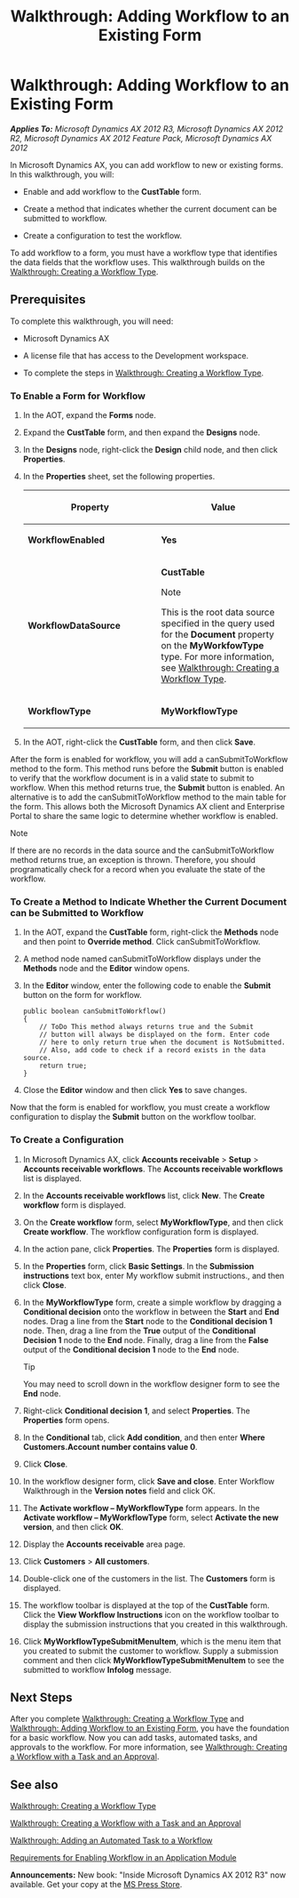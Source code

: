 ﻿---
title: 'Walkthrough: Adding Workflow to an Existing Form'
TOCTitle: 'Walkthrough: Adding Workflow to an Existing Form'
ms:assetid: e9e14877-c8fe-4b4b-8820-4b7397729404
ms:mtpsurl: https://msdn.microsoft.com/en-us/library/Cc653399(v=AX.60)
ms:contentKeyID: 35253231
ms.date: 05/18/2015
mtps_version: v=AX.60
---

# Walkthrough: Adding Workflow to an Existing Form 


_**Applies To:** Microsoft Dynamics AX 2012 R3, Microsoft Dynamics AX 2012 R2, Microsoft Dynamics AX 2012 Feature Pack, Microsoft Dynamics AX 2012_

In Microsoft Dynamics AX, you can add workflow to new or existing forms. In this walkthrough, you will:

  - Enable and add workflow to the **CustTable** form.

  - Create a method that indicates whether the current document can be submitted to workflow.

  - Create a configuration to test the workflow.

To add workflow to a form, you must have a workflow type that identifies the data fields that the workflow uses. This walkthrough builds on the [Walkthrough: Creating a Workflow Type](walkthrough-creating-a-workflow-type.md).

## Prerequisites

To complete this walkthrough, you will need:

  - Microsoft Dynamics AX

  - A license file that has access to the Development workspace.

  - To complete the steps in [Walkthrough: Creating a Workflow Type](walkthrough-creating-a-workflow-type.md).

### To Enable a Form for Workflow

1.  In the AOT, expand the **Forms** node.

2.  Expand the **CustTable** form, and then expand the **Designs** node.

3.  In the **Designs** node, right-click the **Design** child node, and then click **Properties**.

4.  In the **Properties** sheet, set the following properties.
    
    <table>
    <colgroup>
    <col style="width: 50%" />
    <col style="width: 50%" />
    </colgroup>
    <thead>
    <tr class="header">
    <th><p>Property</p></th>
    <th><p>Value</p></th>
    </tr>
    </thead>
    <tbody>
    <tr class="odd">
    <td><p><strong>WorkflowEnabled</strong></p></td>
    <td><p><strong>Yes</strong></p></td>
    </tr>
    <tr class="even">
    <td><p><strong>WorkflowDataSource</strong></p></td>
    <td><p><strong>CustTable</strong></p>
    
    > [!note]  
    > <P>This is the root data source specified in the query used for the <strong>Document</strong> property on the <strong>MyWorkfowType</strong> type. For more information, see <a href="walkthrough-creating-a-workflow-type.md">Walkthrough: Creating a Workflow Type</a>.</P>
    
    </td>
    </tr>
    <tr class="odd">
    <td><p><strong>WorkflowType</strong></p></td>
    <td><p><strong>MyWorkflowType</strong></p></td>
    </tr>
    </tbody>
    </table>


5.  In the AOT, right-click the **CustTable** form, and then click **Save**.

After the form is enabled for workflow, you will add a canSubmitToWorkflow method to the form. This method runs before the **Submit** button is enabled to verify that the workflow document is in a valid state to submit to workflow. When this method returns true, the **Submit** button is enabled. An alternative is to add the canSubmitToWorkflow method to the main table for the form. This allows both the Microsoft Dynamics AX client and Enterprise Portal to share the same logic to determine whether workflow is enabled.


> [!NOTE]
> <P>If there are no records in the data source and the canSubmitToWorkflow method returns true, an exception is thrown. Therefore, you should programatically check for a record when you evaluate the state of the workflow.</P>



### To Create a Method to Indicate Whether the Current Document can be Submitted to Workflow

1.  In the AOT, expand the **CustTable** form, right-click the **Methods** node and then point to **Override method**. Click canSubmitToWorkflow.

2.  A method node named canSubmitToWorkflow displays under the **Methods** node and the **Editor** window opens.

3.  In the **Editor** window, enter the following code to enable the **Submit** button on the form for workflow.
    
        public boolean canSubmitToWorkflow()
        {
            // ToDo This method always returns true and the Submit
            // button will always be displayed on the form. Enter code
            // here to only return true when the document is NotSubmitted.
            // Also, add code to check if a record exists in the data source.
            return true;
        }

4.  Close the **Editor** window and then click **Yes** to save changes.

Now that the form is enabled for workflow, you must create a workflow configuration to display the **Submit** button on the workflow toolbar.

### To Create a Configuration

1.  In Microsoft Dynamics AX, click **Accounts receivable** \> **Setup** \> **Accounts receivable workflows**. The **Accounts receivable workflows** list is displayed.

2.  In the **Accounts receivable workflows** list, click **New**. The **Create workflow** form is displayed.

3.  On the **Create workflow** form, select **MyWorkflowType**, and then click **Create workflow**. The workflow configuration form is displayed.

4.  In the action pane, click **Properties**. The **Properties** form is displayed.

5.  In the **Properties** form, click **Basic Settings**. In the **Submission instructions** text box, enter My workflow submit instructions., and then click **Close**.

6.  In the **MyWorkflowType** form, create a simple workflow by dragging a **Conditional decision** onto the workflow in between the **Start** and **End** nodes. Drag a line from the **Start** node to the **Conditional decision 1** node. Then, drag a line from the **True** output of the **Conditional Decision 1** node to the **End** node. Finally, drag a line from the **False** output of the **Conditional decision 1** node to the **End** node.
    

    > [!TIP]
    > <P>You may need to scroll down in the workflow designer form to see the <STRONG>End</STRONG> node.</P>



7.  Right-click **Conditional decision 1**, and select **Properties**. The **Properties** form opens.

8.  In the **Conditional** tab, click **Add condition**, and then enter **Where Customers.Account number contains value 0**.

9.  Click **Close**.

10. In the workflow designer form, click **Save and close**. Enter Workflow Walkthrough in the **Version notes** field and click OK.

11. The **Activate workflow – MyWorkflowType** form appears. In the **Activate workflow – MyWorkflowType** form, select **Activate the new version**, and then click **OK**.

12. Display the **Accounts receivable** area page.

13. Click **Customers** \> **All customers**.

14. Double-click one of the customers in the list. The **Customers** form is displayed.

15. The workflow toolbar is displayed at the top of the **CustTable** form. Click the **View Workflow Instructions** icon on the workflow toolbar to display the submission instructions that you created in this walkthrough.

16. Click **MyWorkflowTypeSubmitMenuItem**, which is the menu item that you created to submit the customer to workflow. Supply a submission comment and then click **MyWorkflowTypeSubmitMenuItem** to see the submitted to workflow **Infolog** message.

## Next Steps

After you complete [Walkthrough: Creating a Workflow Type](walkthrough-creating-a-workflow-type.md) and [Walkthrough: Adding Workflow to an Existing Form](walkthrough-adding-workflow-to-an-existing-form.md), you have the foundation for a basic workflow. Now you can add tasks, automated tasks, and approvals to the workflow. For more information, see [Walkthrough: Creating a Workflow with a Task and an Approval](walkthrough-creating-a-workflow-with-a-task-and-an-approval.md).

## See also

[Walkthrough: Creating a Workflow Type](walkthrough-creating-a-workflow-type.md)

[Walkthrough: Creating a Workflow with a Task and an Approval](walkthrough-creating-a-workflow-with-a-task-and-an-approval.md)

[Walkthrough: Adding an Automated Task to a Workflow](walkthrough-adding-an-automated-task-to-a-workflow.md)

[Requirements for Enabling Workflow in an Application Module](requirements-for-enabling-workflow-in-an-application-module.md)

  
**Announcements:** New book: "Inside Microsoft Dynamics AX 2012 R3" now available. Get your copy at the [MS Press Store](https://www.microsoftpressstore.com/store/inside-microsoft-dynamics-ax-2012-r3-9780735685109).

